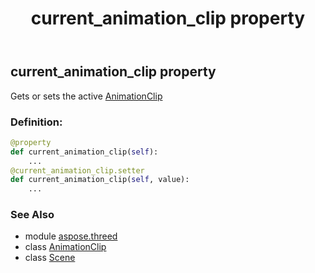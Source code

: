 ﻿---
title: current_animation_clip property
second_title: Aspose.3D for Python via .NET API References
description: 
type: docs
weight: 160
url: /python-net/aspose.threed/scene/current_animation_clip/
is_root: false
---

## current_animation_clip property


Gets or sets the active [AnimationClip](/3d/python-net/aspose.threed.animation/animationclip)
### Definition:
```python
@property
def current_animation_clip(self):
    ...
@current_animation_clip.setter
def current_animation_clip(self, value):
    ...
```

### See Also
* module [aspose.threed](../../)
* class [AnimationClip](/3d/python-net/aspose.threed.animation/animationclip)
* class [Scene](/3d/python-net/aspose.threed/scene)
